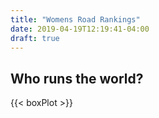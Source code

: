 ```yaml
---
title: "Womens Road Rankings"
date: 2019-04-19T12:19:41-04:00
draft: true
---
```


## Who runs the world? 

{{< boxPlot >}}